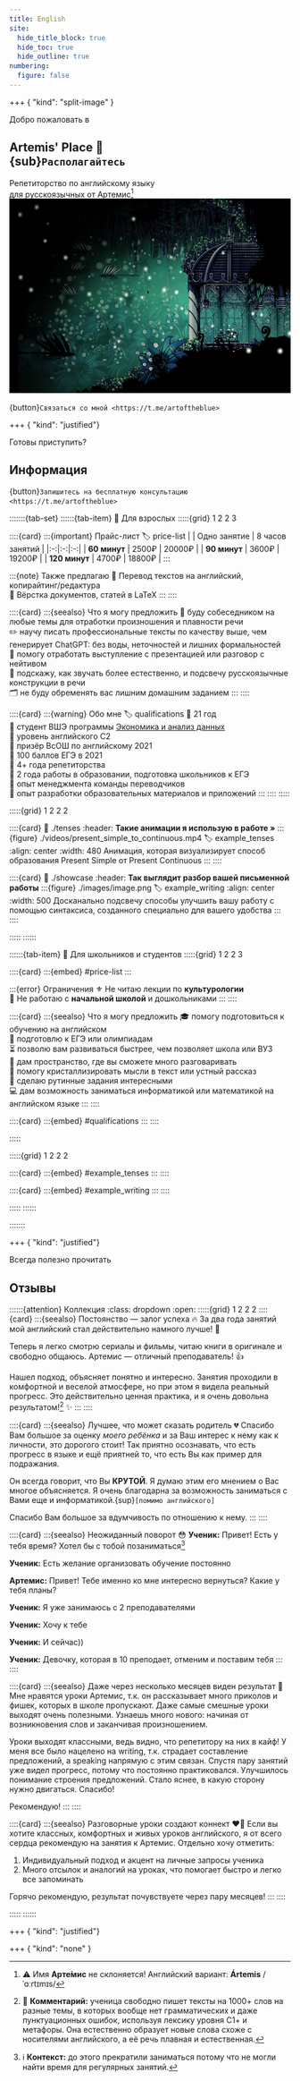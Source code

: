 ```yaml
---
title: English
site:
  hide_title_block: true
  hide_toc: true
  hide_outline: true
numbering:
  figure: false
---
```


+++ { "kind": "split-image" }

Добро пожаловать в

## Artemis' Place 🌙 <br> {sub}`Располагайтесь`

Репетиторство по английскому языку<br> для русскоязычных от Артемис[^ref1]
![](./images/background2.png)

{button}`Связаться со мной <https://t.me/artoftheblue>`

+++ { "kind": "justified"}

Готовы приступить?

## Информация

{button}`Запишитесь на бесплатную консультацию <https://t.me/artoftheblue>`

:::::::{tab-set}
::::::{tab-item} 🌙 Для взрослых
:::::{grid} 1 2 2 3

::::{card}
:::{important} Прайс-лист
:label: price-list
| | Одно занятие | 8 часов занятий |
|:-:|:-:|:-:|
| **60 минут** | 2500₽ | 20000₽ |
| **90 минут** | 3600₽ | 19200₽ |
| **120 минут** | 4700₽ | 18800₽ |
:::

:::{note} Также предлагаю
🏹 Перевод текстов на английский, копирайтинг/редактура <br>
📄 Вёрстка документов, статей в LaTeX
:::
::::

::::{card}
:::{seealso} Что я могу предложить
💎 буду собеседником на любые темы для отработки произношения и плавности речи <br>
✏️ научу писать профессиональные тексты по качеству выше, чем генерирует ChatGPT: без воды, неточностей и лишних формальностей <br>
💌 помогу отработать выступление с презентацией или разговор с нейтивом <br>
🌛 подскажу, как звучать более естественно, и подсвечу русскоязычные конструкции в речи <br>
🗂 не буду обременять вас лишним домашним заданием
:::
::::

::::{card}
:::{warning} Обо мне
:label: qualifications
🍓 21 год <br>
🥥 студент ВШЭ программы [Экономика и анализ данных](https://www.hse.ru/ba/eda) <br>
🍎 уровень английского C2 <br>
🍐 призёр ВсОШ по английскому 2021 <br>
🍊 100 баллов ЕГЭ в 2021 <br>
🍒 4+ года репетиторства <br>
🍋 2 года работы в образовании, подготовка школьников к ЕГЭ <br> 
🍉 опыт менеджмента команды переводчиков <br>
🍍 опыт разработки образовательных материалов и приложений
:::
::::
:::::

:::::{grid} 1 2 2 2

::::{card} 
:link: ./tenses
:header: **Такие анимации я использую в работе »**
:::{figure} ./videos/present_simple_to_continuous.mp4
:label: example_tenses
:align: center
:width: 480
Анимация, которая визуализирует способ образования Present Simple от Present Continuous
:::
::::

::::{card}
:link: ./showcase
:header: **Так выглядит разбор вашей письменной работы**
:::{figure} ./images/image.png
:label: example_writing
:align: center
:width: 500
Досканально подсвечу способы улучшить вашу работу с помощью синтаксиса, созданного специально для вашего удобства
:::
::::

:::::
::::::

::::::{tab-item} 🌙 Для школьников и студентов
:::::{grid} 1 2 2 3

::::{card}
:::{embed} #price-list
:::

:::{error} Ограничения
⚜️ Не читаю лекции по **культурологии** <br>
🏫 Не работаю с **начальной школой** и дошкольниками
:::
::::
 
::::{card}
:::{seealso} Что я могу предложить
🎓 помогу подготовиться к обучению на английском <br>
📖 подготовлю к ЕГЭ или олимпиадам <br>
⏳ позволю вам развиваться быстрее, чем позволяет школа или ВУЗ <br>
💬 дам пространство, где вы сможете много разговаривать <br>
💭 помогу кристаллизировать мысли в текст или устный рассказ <br>
🎨 сделаю рутинные задания интересными <br>
💻 дам возможность заниматься информатикой или математикой на английском языке
:::
::::

::::{card}
:::{embed} #qualifications
:::
::::

:::::

:::::{grid} 1 2 2 2

::::{card}
:::{embed} #example_tenses
:::
::::

::::{card}
:::{embed} #example_writing
:::
::::

:::::
::::::

:::::::

+++ { "kind": "justified"}

Всегда полезно прочитать

## Отзывы

::::::{attention} Коллекция
:class: dropdown
:open:
:::::{grid} 1 2 2 2
::::{card} 
:::{seealso} Постоянство — залог успеха 🔥
За два года занятий мой английский стал действительно намного лучше! 🤪

Теперь я легко смотрю сериалы и фильмы, читаю книги в оригинале и свободно общаюсь. Артемис — отличный преподаватель! 👍

Нашел подход, объясняет понятно и интересно. Занятия проходили в комфортной и веселой атмосфере, но при этом я видела реальный прогресс. Это действительно ценная практика, и я очень довольна результатом![^ref2] ✨
:::
::::

::::{card}
:::{seealso} Лучшее, что может сказать родитель 💔
Спасибо Вам большое за оценку *моего ребёнка* и за Ваш интерес к нему как к личности, это дорогого стоит! Так приятно осознавать, что есть прогресс в языке и ещё приятней то, что есть Вы как пример для подражания. 

Он всегда говорит, что Вы **КРУТОЙ**. Я думаю этим его мнением о Вас многое объясняется. Я очень благодарна за возможность заниматься с Вами еще и информатикой.{sup}`[помимо английского]` 

Спасибо Вам большое за вдумчивость по отношению к нему.
:::
::::


::::{card} 
:::{seealso} Неожиданный поворот 😳
**Ученик:** Привет! Есть у тебя время? Хотел бы с тобой позаниматься[^ref3]

**Ученик:** Есть желание организовать обучение постоянно

**Артемис:** Привет! Тебе именно ко мне интересно вернуться? Какие у тебя планы?

**Ученик:** Я уже занимаюсь с 2 преподавателями

**Ученик:** Хочу к тебе

**Ученик:** И сейчас))

**Ученик:** Девочку, которая в 10 преподает, отменим и поставим тебя
:::
::::

::::{card}
:::{seealso} Даже через несколько месяцев виден результат 👀 
Мне нравятся уроки Артемис, т.к. он рассказывает много приколов и фишек, которых в школе пропускают. Даже самые смешные уроки выходят очень полезными. Узнаешь много нового: начиная от возникновения слов и заканчивая произношением. 

Уроки выходят классными, ведь видно, что репетитору на них в кайф! У меня все было нацелено на writing, т.к. страдает составление предложений, а speaking напрямую с этим связан. Спустя пару занятий уже видел прогресс, потому что постоянно практиковался. Улучшилось понимание строения предложений. Стало яснее, в какую сторону нужно двигаться. Спасибо!

Рекомендую!
:::
::::

::::{card}
:::{seealso} Разговорные уроки создают коннект ❤️‍🔥
Если вы хотите классных, комфортных и живых уроков английского, я от всего сердца рекомендую на занятия к Артемис.
Отдельно хочу отметить:
1) Индивидуальный подход и акцент на личные запросы ученика
2) Много отсылок и аналогий на уроках, что помогает быстро и легко все запоминать

Горячо рекомендую, результат почувствуете через пару месяцев!
:::
::::

:::::
::::::

+++ { "kind": "justified"}




+++ { "kind": "none" }

[^ref1]: ⚠️ Имя **Арте́мис** не склоняется! Английский вариант: **Ártemis** /ˈɑːrtɪmɪs/
[^ref2]: 💬 **Комментарий:** ученица свободно пишет тексты на 1000+ слов на разные темы, в которых вообще нет грамматических и даже пунктуационных ошибок, используя лексику уровня С1+ и метафоры. Она естественно образует новые слова схоже с носителями английского, а её речь плавная и естественная.
[^ref3]: ℹ️ **Контекст:** до этого прекратили заниматься потому что не могли найти время для регулярных занятий.